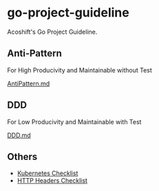 # go-project-guideline

Acoshift's Go Project Guideline.

## Anti-Pattern

For High Producivity and Maintainable without Test

[AntiPattern.md](https://github.com/acoshift/go-project-guideline/blob/master/AntiPattern.md)

## DDD

For Low Producivity and Maintainable with Test

[DDD.md](https://github.com/acoshift/go-project-guideline/blob/master/DDD.md)

## Others

- [Kubernetes Checklist](https://github.com/acoshift/go-project-guideline/blob/master/k8s.md)
- [HTTP Headers Checklist](https://github.com/acoshift/go-project-guideline/blob/master/headers.md)

